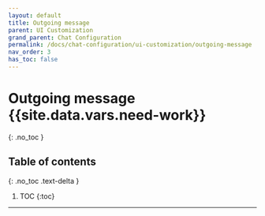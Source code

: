 ```yaml
---
layout: default
title: Outgoing message
parent: UI Customization
grand_parent: Chat Configuration 
permalink: /docs/chat-configuration/ui-customization/outgoing-message
nav_order: 3
has_toc: false
---
```


# Outgoing message {{site.data.vars.need-work}}
{: .no_toc }

## Table of contents
{: .no_toc .text-delta }

1. TOC
{:toc}

---

